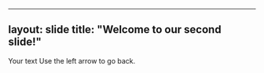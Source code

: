 ---
layout: slide
title: "Welcome to our second slide!"
--

Your text
Use the left arrow to go back.
